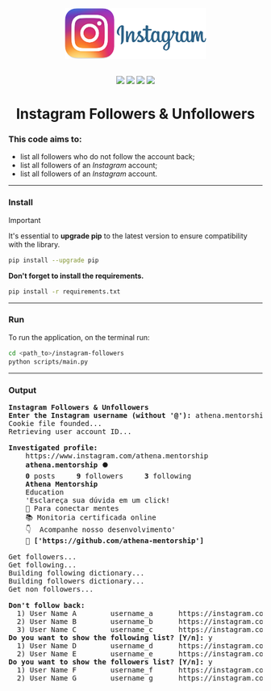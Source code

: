 <div align="center">
<img src="assets/instagram_logo.png" alt="Logo" height="100px"/>
<br><br>

![](https://img.shields.io/badge/Python%20Version-3.10-111?&labelColor=2C6287)
![](https://img.shields.io/badge/%20Version%20-1.0.1-111?&labelColor=2C6287)
![](https://img.shields.io/badge/Status-W.I.P-111?&labelColor=2C6287)
[![](https://img.shields.io/badge/Code%20Style-Black-111?&labelColor=2C6287)](https://github.com/psf/black)

<!-- [![Contributors](https://img.shields.io/github/contributors/lucaslealll/instagram-followers)](https://github.com/lucaslealll/instagram-followers/graphs/contributors/badge/) -->
<!-- [![Artifact HUB](https://img.shields.io/endpoint?url=_____)](_____) -->

<h1><strong>Instagram Followers & Unfollowers</strong></h1>
</div>

### This code aims to:
- list all followers who do not follow the account back;
- list all followers of an *Instagram* account;
- list all followers of an *Instagram* account.

---

### Install
> [!IMPORTANT]
> It's essential to **upgrade pip** to the latest version to ensure compatibility with the library.
> ```sh
> pip install --upgrade pip
> ```
>
> **Don't forget to install the requirements.**
> ```sh
> pip install -r requirements.txt
> ```

---

### Run
To run the application, on the terminal run:
```sh
cd <path_to>/instagram-followers
python scripts/main.py
```

---

### Output
<pre>
<b>Instagram Followers & Unfollowers</b>
<b>Enter the Instagram username (without '@'):</b> athena.mentorship
Cookie file founded...
Retrieving user account ID...

<b>Investigated profile:</b>
    https://www.instagram.com/athena.mentorship
    <b>athena.mentorship</b> 🟓
    <b>0</b> posts     <b>9</b> followers     <b>3</b> following
    <b>Athena Mentorship</b>
    Education
    'Esclareça sua dúvida em um click!
    🧠 Para conectar mentes
    📚 Monitoria certificada online
    👇  Acompanhe nosso desenvolvimento'
    🔗 <b>['https://github.com/athena-mentorship']</b>

Get followers...
Get following...
Building following dictionary...
Building followers dictionary...
Get non followers...

<b>Don't follow back:</b>
  1) User Name A        username_a      https://instagram.com/username_a
  2) User Name B        username_b      https://instagram.com/username_b
  3) User Name C        username_c      https://instagram.com/username_c
<b>Do you want to show the following list? [Y/n]:</b> y
  1) User Name D        username_d      https://instagram.com/username_d
  2) User Name E        username_e      https://instagram.com/username_e
<b>Do you want to show the followers list? [Y/n]:</b> y
  1) User Name F        username_f      https://instagram.com/username_f
  2) User Name G        username_g      https://instagram.com/username_g
</pre>
